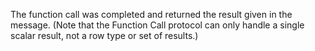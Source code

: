 The function call was completed and returned the result given in the message. (Note that the Function Call protocol can only handle a single scalar result, not a row type or set of results.)